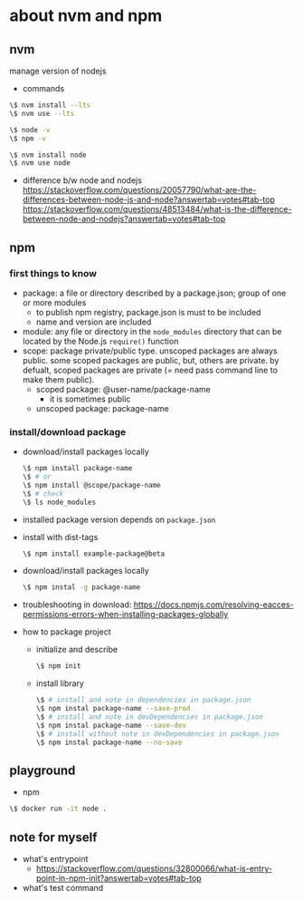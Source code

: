 # about nvm and npm

## nvm

manage version of nodejs

- commands

```bash
\$ nvm install --lts
\$ nvm use --lts

\$ node -v
\$ npm -v
```

```bash
\$ nvm install node
\$ nvm use node
```

- difference b/w node and nodejs
<https://stackoverflow.com/questions/20057790/what-are-the-differences-between-node-js-and-node?answertab=votes#tab-top>
<https://stackoverflow.com/questions/48513484/what-is-the-difference-between-node-and-nodejs?answertab=votes#tab-top>

## npm

### first things to know

- package: a file or directory described by a package.json;
group of one or more modules
  - to publish npm registry, package.json is must to be included
  - name and version are included
- module: any file or directory in the `node_modules` directory
that can be located by the Node.js `require()` function
- scope: package private/public type. unscoped packages are always public.
some scoped packages are public, but, others are private.
by defualt, scoped packages are private (= need pass command line to make them public).
  - scoped package: @user-name/package-name
    - it is sometimes public
  - unscoped package: package-name

### install/download package

- download/install packages locally

  ```bash
  \$ npm install package-name
  \$ # or
  \$ npm install @scope/package-name
  \$ # check
  \$ ls node_modules
  ```

- installed package version depends on `package.json`
- install with dist-tags

  ```bash
  \$ npm install example-package@beta
  ```

- download/install packages locally

  ```bash
  \$ npm instal -g package-name
  ```

- troubleshooting in download: <https://docs.npmjs.com/resolving-eacces-permissions-errors-when-installing-packages-globally>

- how to package project
  - initialize and describe

    ```bash
    \$ npm init
    ```

  - install library

    ```bash
    \$ # install and note in dependencies in package.json
    \$ npm instal package-name --save-prod
    \$ # install and note in devDependencies in package.json
    \$ npm instal package-name --save-dev
    \$ # install without note in devDependencies in package.json
    \$ npm instal package-name --no-save
    ```

## playground

- npm

```bash
\$ docker run -it node .
```

## note for myself

- what's entrypoint
  - <https://stackoverflow.com/questions/32800066/what-is-entry-point-in-npm-init?answertab=votes#tab-top>
- what's test command
